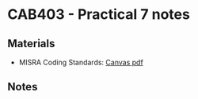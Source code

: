 # CAB403 - Practical 7 notes

## Materials
- MISRA Coding Standards: [Canvas pdf](https://canvas.qut.edu.au/courses/16677/files/4582598?wrap=1)

## Notes

